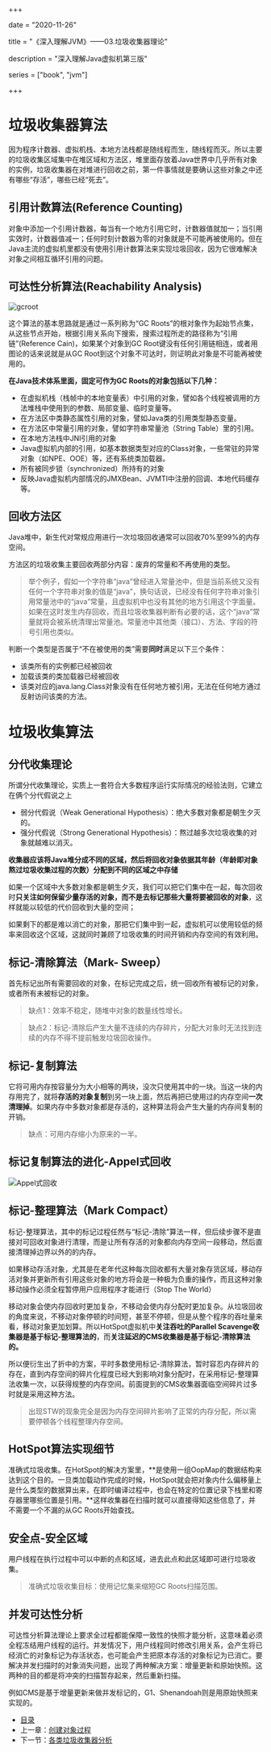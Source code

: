 +++

date = "2020-11-26"

title = "《深入理解JVM》——03.垃圾收集器理论"

description = "深入理解Java虚拟机第三版"

series = ["book", "jvm"]

+++

垃圾收集器算法
=
因为程序计数器、虚拟机栈、本地方法栈都是随线程而生，随线程而灭。所以主要的垃圾收集区域集中在堆区域和方法区，堆里面存放着Java世界中几乎所有对象的实例，垃圾收集器在对堆进行回收之前，第一件事情就是要确认这些对象之中还有哪些“存活”，哪些已经“死去”。

引用计数算法(Reference Counting)
-
对象中添加一个引用计数器，每当有一个地方引用它时，计数器值就加一；当引用实效时，计数器值减一；任何时刻计数器为零的对象就是不可能再被使用的。但在Java主流的虚拟机里都没有使用引用计数算法来实现垃圾回收，因为它很难解决对象之间相互循环引用的问题。

可达性分析算法(Reachability Analysis)
-
![gcroot](https://yunteng9345.github.io/images/jvm/gc-root.png)

这个算法的基本思路就是通过一系列称为“GC Roots”的根对象作为起始节点集，从这些节点开始，根据引用关系向下搜索，搜索过程所走的路径称为“引用链”(Reference Cain)，如果某个对象到GC Root键没有任何引用链相连，或者用图论的话来说就是从GC Root到这个对象不可达时，则证明此对象是不可能再被使用的。

**在Java技术体系里面，固定可作为GC Roots的对象包括以下几种：**
- 在虚拟机栈（栈帧中的本地变量表）中引用的对象，譬如各个线程被调用的方法堆栈中使用到的参数、局部变量、临时变量等。
- 在方法区中类静态属性引用的对象，譬如Java类的引用类型静态变量。
- 在方法区中常量引用的对象，譬如字符串常量池（String Table）里的引用。
- 在本地方法栈中JNI引用的对象
- Java虚拟机内部的引用，如基本数据类型对应的Class对象，一些常驻的异常对象（如NPE、OOE）等，还有系统类加载器。
- 所有被同步锁（synchronized）所持有的对象
- 反映Java虚拟机内部情况的JMXBean、JVMTI中注册的回调、本地代码缓存等。

回收方法区
-
Java堆中，新生代对常规应用进行一次垃圾回收通常可以回收70%至99%的内存空间。

方法区的垃圾收集主要回收两部分内容：废弃的常量和不再使用的类型。
> 举个例子，假如一个字符串“java”曾经进入常量池中，但是当前系统又没有任何一个字符串对象的值是“java”，换句话说，已经没有任何字符串对象引用常量池中的“java”常量，且虚拟机中也没有其他的地方引用这个字面量。如果在这时发生内存回收，而且垃圾收集器判断有必要的话，这个“java”常量就将会被系统清理出常量池。常量池中其他类（接口）、方法、字段的符号引用也类似。

判断一个类型是否属于“不在被使用的类”需要**同时**满足以下三个条件：
- 该类所有的实例都已经被回收
- 加载该类的类加载器已经被回收
- 该类对应的java.lang.Class对象没有在任何地方被引用，无法在任何地方通过反射访问该类的方法。

垃圾收集算法
=
分代收集理论
-
所谓分代收集理论，实质上一套符合大多数程序运行实际情况的经验法则，它建立在俩个分代假说之上
- 弱分代假说（Weak Generational Hypothesis）：绝大多数对象都是朝生夕灭的。
- 强分代假说（Strong Generational Hypothesis）：熬过越多次垃圾收集的对象就越难以消灭。

**收集器应该将Java堆分成不同的区域，然后将回收对象依据其年龄（年龄即对象熬过垃圾收集过程的次数）分配到不同的区域之中存储**

如果一个区域中大多数对象都是朝生夕灭，我们可以把它们集中在一起，每次回收时**只关注如何保留少量存活的对象，而不是去标记那些大量将要被回收的对象**，这样就能以较低的代价回收到大量的空间； 

如果剩下的都是难以消亡的对象，那把它们集中到一起，虚拟机可以使用较低的频率来回收这个区域，这就同时兼顾了垃圾收集的时间开销和内存空间的有效利用。

标记-清除算法（Mark- Sweep）
-
首先标记出所有需要回收的对象，在标记完成之后，统一回收所有被标记的对象，或者所有未被标记的对象。
> 缺点1：效率不稳定，随堆中对象的数量线性增长。

> 缺点2：标记-清除后产生大量不连续的内存碎片，分配大对象时无法找到连续的内存不得不提前触发垃圾回收操作。

标记-复制算法
- 
它将可用内存按容量分为大小相等的两块，没次只使用其中的一块。当这一块的内存用完了，就将**存活的对象复制**到另一块上面，然后再把已使用过的内存空间**一次清理掉**。如果内存中多数对象都是存活的，这种算法将会产生大量的内存间复制的开销。
> 缺点：可用内存缩小为原来的一半。

标记复制算法的进化-Appel式回收
- 

![Appel式回收](https://yunteng9345.github.io/images/jvm/1606700592.jpg)

标记-整理算法（Mark Compact）
-
标记-整理算法，其中的标记过程任然与“标记-清除”算法一样，但后续步骤不是直接对可回收对象进行清理，而是让所有存活的对象都向内存空间一段移动，然后直接清理掉边界以外的的内存。

如果移动存活对象，尤其是在老年代这种每次回收都有大量对象存货区域，移动存活对象并更新所有引用这些对象的地方将会是一种极为负重的操作，而且这种对象移动操作必须全程暂停用户应用程序才能进行（Stop The World）

移动对象会使内存回收时更加复杂，不移动会使内存分配时更加复杂。从垃圾回收的角度来说，不移动对象停顿的时间短，甚至不停顿，但是从整个程序的吞吐量来看，移动对象更加划算。所以HotSpot虚拟机中**关注吞吐的Parallel Scavenge收集器是基于标记-整理算法的**，而**关注延迟的CMS收集器是基于标记-清除算法的。**

所以便衍生出了折中的方案，平时多数使用标记-清除算法，暂时容忍内存碎片的存在，直到内存空间的碎片化程度已经大到影响对象分配时，在采用标记-整理算法收集一次，以获得规整的内存空间。前面提到的CMS收集器面临空间碎片过多时就是采用这种方法。 

> 出现STW的现象完全是因为内存空间碎片影响了正常的内存分配，所以需要停顿各个线程整理内存空间。

HotSpot算法实现细节
-
准确式垃圾收集。在HotSpot的解决方案里，**是使用一组OopMap的数据结构来达到这个目的。一旦类加载动作完成的时候，HotSpot就会把对象内什么偏移量上是什么类型的数据算出来，在即时编译过程中，也会在特定的位置记录下栈里和寄存器里哪些位置是引用。**这样收集器在扫描时就可以直接得知这些信息了，并不需要一个不漏的从GC Roots开始查找。

安全点-安全区域
-

用户线程在执行过程中可以中断的点和区域，进去此点和此区域即可进行垃圾收集。

> 准确式垃圾收集目标：使用记忆集来缩短GC Roots扫描范围。

并发可达性分析
-

可达性分析算法理论上要求全过程都能保障一致性的快照才能分析，这意味着必须全程冻结用户线程的运行。并发情况下，用户线程同时修改引用关系，会产生将已经消亡的对象标记为存活状态，也可能会产生把原本存活的对象标记为已消亡。要解决并发扫描时的对象消失问题，出现了两种解决方案：增量更新和原始快照。这两种的目的都是将冲突的扫描暂存起来，然后重新扫描。

例如CMS是基于增量更新来做并发标记的，G1、Shenandoah则是用原始快照来实现的。

- [目录](../)
- 上一章：[创建对象过程](../jvm-2-new-object-flow)
- 下一节：[各类垃圾收集器分析](../jvm-4-GCer-detail)









